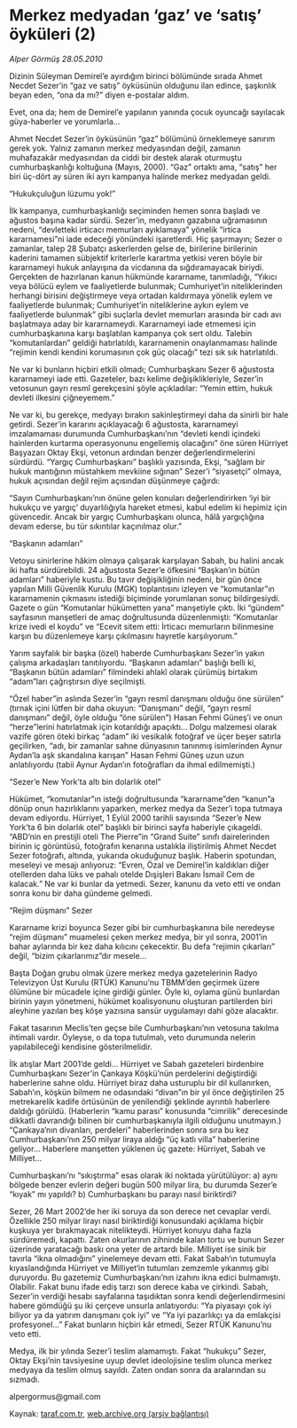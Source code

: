 # Merkez medyadan ‘gaz’ ve ‘satış’ öyküleri (2)

*Alper Görmüş 28.05.2010*

<div class="yazi"><p>Dizinin Süleyman Demirel’e ayırdığım birinci bölümünde sırada Ahmet Necdet Sezer’in “gaz ve satış” öyküsünün olduğunu ilan edince, şaşkınlık beyan eden, “ona da mı?” diyen e-postalar aldım.</p>
<p>Evet, ona da; hem de Demirel’e yapılanın yanında çocuk oyuncağı sayılacak güya-haberler ve yorumlarla...</p>
<p>Ahmet Necdet Sezer’in öyküsünün “gaz” bölümünü örneklemeye sanırım gerek yok. Yalnız zamanın merkez medyasından değil, zamanın muhafazakâr medyasından da ciddi bir destek alarak oturmuştu cumhurbaşkanlığı koltuğuna (Mayıs, 2000). “Gaz” ortaktı ama, “satış” her biri üç-dört ay süren iki ayrı kampanya halinde merkez medyadan geldi.</p>
<p>“Hukukçuluğun lüzumu yok!”</p>
<p>İlk kampanya, cumhurbaşkanlığı seçiminden hemen sonra başladı ve ağustos başına kadar sürdü. Sezer’in, medyanın gazabına uğramasının nedeni, “devletteki irticacı memurları ayıklamaya” yönelik “irtica kararnamesi”ni iade edeceği yönündeki işaretlerdi. Hiç şaşırmayın; Sezer o zamanlar, talep 28 Şubatçı askerlerden gelse de, birilerine birilerinin kaderini tamamen sübjektif kriterlerle karartma yetkisi veren böyle bir kararnameyi hukuk anlayışına da vicdanına da sığdıramayacak biriydi. Gerçekten de hazırlanan kanun hükmünde kararname, tanımladığı, “Yıkıcı veya bölücü eylem ve faaliyetlerde bulunmak; Cumhuriyet’in niteliklerinden herhangi birisini değiştirmeye veya ortadan kaldırmaya yönelik eylem ve faaliyetlerde bulunmak; Cumhuriyet’in niteliklerine aykırı eylem ve faaliyetlerde bulunmak” gibi suçlarla devlet memurları arasında bir cadı avı başlatmaya aday bir kararnameydi. Kararnameyi iade etmemesi için cumhurbaşkanına karşı başlatılan kampanya çok sert oldu. Talebin “komutanlardan” geldiği hatırlatıldı, kararnamenin onaylanmaması halinde “rejimin kendi kendini korumasının çok güç olacağı” tezi sık sık hatırlatıldı.</p>
<p>Ne var ki bunların hiçbiri etkili olmadı; Cumhurbaşkanı Sezer 6 ağustosta kararnameyi iade etti. Gazeteler, bazı kelime değişiklikleriyle, Sezer’in vetosunun gayrı resmî gerekçesini şöyle açıkladılar: “Yemin ettim, hukuk devleti ilkesini çiğneyemem.”</p>
<p>Ne var ki, bu gerekçe, medyayı bırakın sakinleştirmeyi daha da sinirli bir hale getirdi. Sezer’in kararını açıklayacağı 6 ağustosta, kararnameyi imzalamaması durumunda Cumhurbaşkanı’nın “devleti kendi içindeki hainlerden kurtarma operasyonunu engellemiş olacağını” öne süren Hürriyet Başyazarı Oktay Ekşi, vetonun ardından benzer değerlendirmelerini sürdürdü. “Yargıç Cumhurbaşkanı” başlıklı yazısında, Ekşi, “sağlam bir hukuk mantığının müstahkem mevkiine sığınan” Sezer’i “siyasetçi” olmaya, hukuk açısından değil rejim açısından düşünmeye çağırdı:</p>
<p>“Sayın Cumhurbaşkanı’nın önüne gelen konuları değerlendirirken ‘iyi bir hukukçu ve yargıç’ duyarlılığıyla hareket etmesi, kabul edelim ki hepimiz için güvencedir. Ancak bir yargıç Cumhurbaşkanı olunca, hâlâ yargıçlığına devam ederse, bu tür sıkıntılar kaçınılmaz olur.”</p>
<p>“Başkanın adamları”</p>
<p>Vetoyu sinirlerine hâkim olmaya çalışarak karşılayan Sabah, bu halini ancak iki hafta sürdürebildi. 24 ağustosta Sezer’e öfkesini “Başkan’ın bütün adamları” haberiyle kustu. Bu tavır değişikliğinin nedeni, bir gün önce yapılan Milli Güvenlik Kurulu (MGK) toplantısını izleyen ve “komutanlar”ın kararnamenin çıkmasını istediği biçiminde yorumlanan sonuç bildirgesiydi. Gazete o gün “Komutanlar hükümetten yana” manşetiyle çıktı. İki “gündem” sayfasının manşetleri de amaç doğrultusunda düzenlenmişti: “Komutanlar krize ivedi el koydu” ve “Ecevit sitem etti: İrticacı memurların bilinmesine karşın bu düzenlemeye karşı çıkılmasını hayretle karşılıyorum.”</p>
<p>Yarım sayfalık bir başka (özel) haberde Cumhurbaşkanı Sezer’in yakın çalışma arkadaşları tanıtılıyordu. “Başkanın adamları” başlığı belli ki, “Başkanın bütün adamları” filmindeki ahlakî olarak çürümüş birtakım “adam”ları çağrıştırsın diye seçilmişti.</p>
<p>“Özel haber”in aslında Sezer’in “gayrı resmî danışmanı olduğu öne sürülen” (tırnak içini lütfen bir daha okuyun: “Danışmanı” değil, “gayrı resmî danışmanı” değil, öyle olduğu “öne sürülen”) Hasan Fehmi Güneş’i ve onun “herze”lerini hatırlatmak için kotarıldığı apaçıktı... Dolgu malzemesi olarak vazife gören öteki birkaç “adam” iki vesikalık fotoğraf ve üçer beşer satırla geçilirken, “adı, bir zamanlar sahne dünyasının tanınmış isimlerinden Aynur Aydan’la aşk skandalına karışan” Hasan Fehmi Güneş uzun uzun anlatılıyordu (tabii Aynur Aydan’ın fotoğrafları da ihmal edilmemişti.)</p>
<p>“Sezer’e New York’ta altı bin dolarlık otel”</p>
<p>Hükümet, “komutanlar”ın isteği doğrultusunda “kararname”den “kanun”a dönüp onun hazırlıklarını yaparken, merkez medya da Sezer’i topa tutmaya devam ediyordu. Hürriyet, 1 Eylül 2000 tarihli sayısında “Sezer’e New York’ta 6 bin dolarlık otel” başlıklı bir birinci sayfa haberiyle çıkageldi. “ABD’nin en prestijli oteli The Pierre”in “Grand Suite” sınıfı dairelerinden birinin iç görüntüsü, fotoğrafın kenarına ustalıkla iliştirilmiş Ahmet Necdet Sezer fotoğrafı, altında, yukarıda okuduğunuz başlık. Haberin spotundan, meseleyi ve mesajı anlıyoruz: “Evren, Özal ve Demirel’in kaldıkları diğer otellerden daha lüks ve pahalı otelde Dışişleri Bakanı İsmail Cem de kalacak.” Ne var ki bunlar da yetmedi. Sezer, kanunu da veto etti ve ondan sonra konu bir daha gündeme gelmedi.</p>
<p>“Rejim düşmanı” Sezer</p>
<p>Kararname krizi boyunca Sezer gibi bir cumhurbaşkanına bile neredeyse “rejim düşmanı” muamelesi çeken merkez medya, bir yıl sonra, 2001’in bahar aylarında bir kez daha kılıcını çekecektir. Bu defa “rejimin çıkarları” değil, “bizim çıkarlarımız”dır mesele...</p>
<p>Başta Doğan grubu olmak üzere merkez medya gazetelerinin Radyo Televizyon Üst Kurulu (RTÜK) Kanunu’nu TBMM’den geçirmek üzere ölümüne bir mücadele içine girdiği günler. Öyle ki, oylama günü bunlardan birinin yayın yönetmeni, hükümet koalisyonunu oluşturan partilerden biri aleyhine yazılan beş köşe yazısına sansür uygulamayı dahi göze alacaktır.</p>
<p>Fakat tasarının Meclis’ten geçse bile Cumhurbaşkanı’nın vetosuna takılma ihtimali vardır. Öyleyse, o da topa tutulmalı, veto durumunda nelerin yapılabileceği kendisine gösterilmelidir.</p>
<p>İlk atışlar Mart 2001’de geldi... Hürriyet ve Sabah gazeteleri birdenbire Cumhurbaşkanı Sezer’in Çankaya Köşkü’nün perdelerini değiştirdiği haberlerine sahne oldu. Hürriyet biraz daha usturuplu bir dil kullanırken, Sabah‘ın, köşkün bilmem ne odasındaki “divan”ın bir yıl önce değiştirilen 25 metrekarelik kadife örtüsünün de yenilendiği şeklinde ayrıntılı haberlere daldığı görüldü. (Haberlerin “kamu parası” konusunda “cimrilik” derecesinde dikkatli davrandığı bilinen bir cumhurbaşkanıyla ilgili olduğunu unutmayın.) “Çankaya’nın divanları, perdeleri” haberlerinden sonra sıra bu kez Cumhurbaşkanı’nın 250 milyar liraya aldığı “üç katlı villa” haberlerine geliyor... Haberlere manşetten yüklenen üç gazete: Hürriyet, Sabah ve Milliyet...</p>
<p>Cumhurbaşkanı’nı “sıkıştırma” esas olarak iki noktada yürütülüyor: a) aynı bölgede benzer evlerin değeri bugün 500 milyar lira, bu durumda Sezer’e “kıyak” mı yapıldı? b) Cumhurbaşkanı bu parayı nasıl biriktirdi?</p>
<p>Sezer, 26 Mart 2002’de her iki soruya da son derece net cevaplar verdi. Özellikle 250 milyar lirayı nasıl biriktirdiği konusundaki açıklama hiçbir kuşkuya yer bırakmayacak nitelikteydi. Hürriyet konuyu daha fazla sürdüremedi, kapattı. Zaten okurlarının zihninde kalan tortu ve bunun Sezer üzerinde yaratacağı baskı ona yeter de artardı bile. Milliyet ise sinik bir tavırla “ikna olmadığını” yinelemeye devam etti. Fakat Sabah‘ın tutumuyla kıyaslandığında Hürriyet ve Milliyet‘in tutumları zemzemle yıkanmış gibi duruyordu. Bu gazetemiz Cumhurbaşkanı’nın izahını ikna edici bulmamıştı. Olabilir. Fakat bunu ifade ediş tarzı son derece kaba ve çirkindi. Sabah, Sezer’in verdiği hesabı sayfalarına taşıdıktan sonra kendi değerlendirmesini habere gömdüğü şu iki çerçeve unsurla anlatıyordu: “Ya piyasayı çok iyi biliyor ya da yatırım danışmanı çok iyi” ve “Ya iyi pazarlıkçı ya da emlakçisi profesyonel...” Fakat bunların hiçbiri kâr etmedi, Sezer RTÜK Kanunu’nu veto etti.</p>
<p>Medya, ilk bir yılında Sezer’i teslim alamamıştı. Fakat “hukukçu” Sezer, Oktay Ekşi’nin tavsiyesine uyup devlet ideolojisine teslim olunca merkez medyaya da teslim olmuş sayıldı. Zaten ondan sonra da aralarından su sızmadı.</p>
<p>alpergormus@gmail.com</p></div>

Kaynak: [taraf.com.tr](http://www.taraf.com.tr:80/alper-gormus/makale-merkez-medyadan-gaz-ve-satis-oykuleri-2.htm), [web.archive.org (arşiv bağlantısı)](http://web.archive.org/web/20100530083341/http://www.taraf.com.tr:80/alper-gormus/makale-merkez-medyadan-gaz-ve-satis-oykuleri-2.htm)
